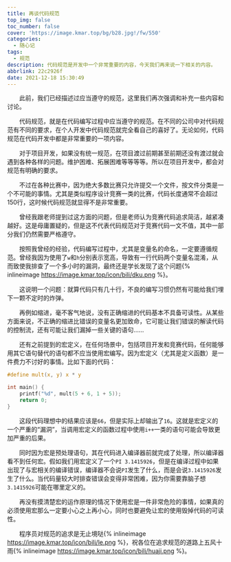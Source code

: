 ```yaml
---
title: 再谈代码规范
top_img: false
toc_number: false
cover: 'https://image.kmar.top/bg/b28.jpg!/fw/550'
categories:
  - 随心记
tags:
  - 规范
description: 代码规范是开发中一个非常重要的内容，今天我们再来说一下相关的内容。
abbrlink: 22c2926f
date: 2021-12-18 15:30:49
---
```


&emsp;&emsp;此前，我们已经描述过应当遵守的规范，这里我们再次强调和补充一些内容和讨论。

&emsp;&emsp;代码规范，就是在代码编写过程中应当遵守的规范。在不同的公司中对代码规范有不同的要求，在个人开发中代码规范就完全看自己的喜好了。无论如何，代码规范在代码开发中都是非常重要的一项内容。

&emsp;&emsp;对于项目开发，如果没有统一规范，在项目渡过前期甚至前期还没有渡过就会遇到各种各样的问题。维护困难、拓展困难等等等等。所以在项目开发中，都会对规范有明确的要求。

&emsp;&emsp;不过在各种比赛中，因为绝大多数比赛只允许提交一个文件，按文件分类是一个不可能的事情。尤其是类似程序设计竞赛一类的比赛，代码长度通常不会超过150行，这时候代码规范就显得不是非常重要。

&emsp;&emsp;曾经我跟老师提到过这方面的问题，但是老师认为竞赛代码追求简洁，越紧凑越好。这是母庸置疑的，但是这不代表代码规范对于竞赛代码一文不值，其中一部分我们仍然需要严格遵守。

&emsp;&emsp;按照我曾经的经验，代码编写过程中，尤其是变量名的命名，一定要遵循规范。曾经我因为使用了`w`和`h`分别表示宽高，导致有一行代码两个变量名混淆，从而致使我排查了一个多小时的漏洞，最终还是学长发现了这个问题{% inlineimage https://image.kmar.top/icon/bili/dku.png %}。

&emsp;&emsp;这说明一个问题：就算代码只有几十行，不良的编写习惯仍然有可能给我们埋下一颗不定时的炸弹。

&emsp;&emsp;再例如缩进，毫不客气地说，没有正确缩进的代码基本不具备可读性。从某些方面来说，不正确的缩进比错误的变量名更加致命，它可能让我们错误的解读代码的控制流，还有可能让我们漏掉一些关键的语句……

&emsp;&emsp;还有之前提到的宏定义，在任何场景中，包括项目开发和竞赛代码，任何能够用其它语句替代的语句都不应当使用宏编写。因为宏定义（尤其是定义函数）是一件费力不讨好的事情。比如下面的代码：

```c
#define mult(x, y) x * y

int main() {
    printf("%d", mult(5 + 6, 1 + 5));
    return 0;
}
```

&emsp;&emsp;这段代码理想中的结果应该是`66`，但是实际上却输出了`16`。这就是宏定义的一个严重的“漏洞”，当调用宏定义的函数过程中使用`i++`一类的语句可能会导致更加严重的后果。

&emsp;&emsp;同时因为宏是预处理语句，其在代码进入编译器前就完成了处理，所以编译器看不到任何宏。假如我们用宏定义了一个`PI 3.1415926`，但是在编译过程中如果出现了与宏相关的编译错误，编译器不会说`PI`发生了什么，而是会说`3.1415926`发生了什么。当代码量较大时排查错误会变得非常困难，因为你需要靠脑子想`3.1415926`可能在哪里定义的。

&emsp;&emsp;再没有摸清楚宏的运作原理的情况下使用宏是一件非常危险的事情，如果真的必须使用宏那么一定要小心之上再小心，同时也要避免让宏的使用毁掉代码的可读性。

&emsp;&emsp;程序员对规范的追求是无止境哒{% inlineimage https://image.kmar.top/icon/bili/le.png %}，祝各位在追求规范的道路上五风十雨{% inlineimage https://image.kmar.top/icon/bili/huaji.png %}。

